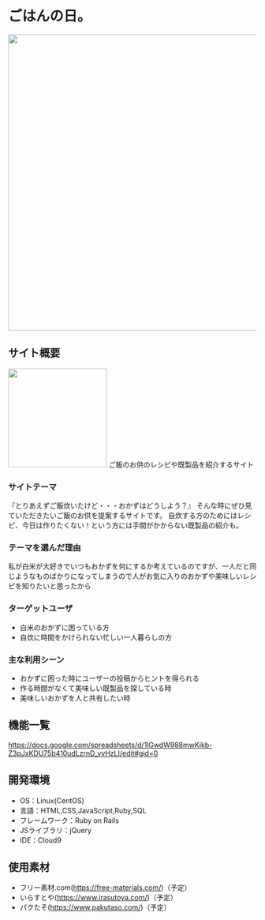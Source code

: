 # ごはんの日。
<img src="https://user-images.githubusercontent.com/77393219/115980949-65cfe680-a5cb-11eb-933f-bf89cfc579a4.jpg" width="600px">

## サイト概要
<img src="https://user-images.githubusercontent.com/77393219/115980916-3d47ec80-a5cb-11eb-89cd-74d4f01622d0.jpg" width="200px">
ご飯のお供のレシピや既製品を紹介するサイト

### サイトテーマ
『とりあえずご飯炊いたけど・・・おかずはどうしよう？』
そんな時にぜひ見ていただきたいご飯のお供を提案するサイトです。
自炊する方のためにはレシピ、今日は作りたくない！という方には手間がかからない既製品の紹介も。

### テーマを選んだ理由
私が白米が大好きでいつもおかずを何にするか考えているのですが、一人だと同じようなものばかりになってしまうので人がお気に入りのおかずや美味しいレシピを知りたいと思ったから

### ターゲットユーザ
- 白米のおかずに困っている方
- 自炊に時間をかけられない忙しい一人暮らしの方

### 主な利用シーン
- おかずに困った時にユーザーの投稿からヒントを得られる
- 作る時間がなくて美味しい既製品を探している時
- 美味しいおかずを人と共有したい時

## 機能一覧
https://docs.google.com/spreadsheets/d/1lGwdW988mwKikb-Z3pJxKDU75b410udLzrnD_yyHzLI/edit#gid=0

## 開発環境
- OS：Linux(CentOS)
- 言語：HTML,CSS,JavaScript,Ruby,SQL
- フレームワーク：Ruby on Rails
- JSライブラリ：jQuery
- IDE：Cloud9

## 使用素材
- フリー素材.com(https://free-materials.com/)（予定）
- いらすとや(https://www.irasutoya.com/)（予定）
- パクたそ(https://www.pakutaso.com/)（予定）
